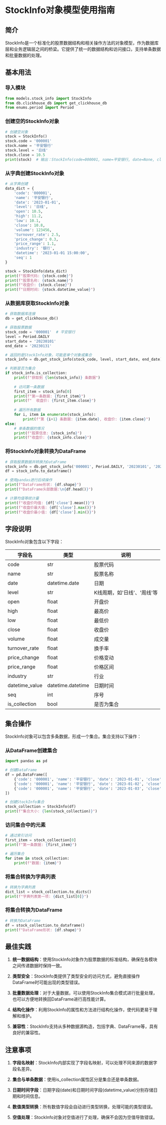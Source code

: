 # StockInfo对象模型使用指南

## 简介

StockInfo是一个标准化的股票数据结构和相关操作方法的对象模型，作为数据库层和业务逻辑层之间的桥梁。它提供了统一的数据结构和访问接口，支持单条数据和批量数据的处理。

## 基本用法

### 导入模块

```python
from models.stock_info import StockInfo
from db.clickhouse_db import get_clickhouse_db
from enums.period import Period
```

### 创建空的StockInfo对象

```python
# 创建空对象
stock = StockInfo()
stock.code = '000001'
stock.name = '平安银行'
stock.level = '日线'
stock.close = 10.5
print(stock)  # 输出：StockInfo(code=000001, name=平安银行, date=None, close=10.5)
```

### 从字典创建StockInfo对象

```python
# 从字典创建
data_dict = {
    'code': '000001',
    'name': '平安银行',
    'date': '2023-01-01',
    'level': '日线',
    'open': 10.5,
    'high': 11.2,
    'low': 10.1,
    'close': 10.8,
    'volume': 123456,
    'turnover_rate': 2.5,
    'price_change': 0.3,
    'price_range': 1.1,
    'industry': '银行',
    'datetime': '2023-01-01 15:00:00',
    'seq': 1
}

stock = StockInfo(data_dict)
print(f"股票代码: {stock.code}")
print(f"股票名称: {stock.name}")
print(f"收盘价: {stock.close}")
print(f"日期时间: {stock.datetime_value}")
```

### 从数据库获取StockInfo对象

```python
# 获取数据库连接
db = get_clickhouse_db()

# 获取股票数据
stock_code = '000001'  # 平安银行
level = Period.DAILY
start_date = '20230101'
end_date = '20230131'

# 返回的是StockInfo对象，可能是单个对象或集合
stock_info = db.get_stock_info(stock_code, level, start_date, end_date)

# 判断是否为集合
if stock_info.is_collection:
    print(f"获取到 {len(stock_info)} 条数据")
    
    # 访问第一条数据
    first_item = stock_info[0]
    print(f"第一条数据: {first_item}")
    print(f"  收盘价: {first_item.close}")
    
    # 遍历所有数据
    for i, item in enumerate(stock_info):
        print(f"第 {i+1} 条数据: {item.date}, 收盘价: {item.close}")
else:
    # 单条数据的情况
    print(f"股票信息: {stock_info}")
    print(f"收盘价: {stock_info.close}")
```

### 将StockInfo对象转换为DataFrame

```python
# 获取股票数据并转换为DataFrame
stock_info = db.get_stock_info('000001', Period.DAILY, '20230101', '20230131')
df = stock_info.to_dataframe()

# 使用pandas进行后续操作
print(f"DataFrame形状: {df.shape}")
print(f"DataFrame头部数据:\n{df.head()}")

# 计算均值等统计量
print(f"收盘价均值: {df['close'].mean()}")
print(f"收盘价最大值: {df['close'].max()}")
print(f"收盘价最小值: {df['close'].min()}")
```

## 字段说明

StockInfo对象包含以下字段：

| 字段名 | 类型 | 说明 |
| ----- | ----- | ----- |
| code | str | 股票代码 |
| name | str | 股票名称 |
| date | datetime.date | 日期 |
| level | str | K线周期，如'日线'、'周线'等 |
| open | float | 开盘价 |
| high | float | 最高价 |
| low | float | 最低价 |
| close | float | 收盘价 |
| volume | float | 成交量 |
| turnover_rate | float | 换手率 |
| price_change | float | 价格变动 |
| price_range | float | 价格区间 |
| industry | str | 行业 |
| datetime_value | datetime.datetime | 日期时间 |
| seq | int | 序号 |
| is_collection | bool | 是否为集合 |

## 集合操作

StockInfo对象可以包含多条数据，形成一个集合。集合支持以下操作：

### 从DataFrame创建集合

```python
import pandas as pd

# 创建DataFrame
df = pd.DataFrame([
    {'code': '000001', 'name': '平安银行', 'date': '2023-01-01', 'close': 10.5},
    {'code': '000001', 'name': '平安银行', 'date': '2023-01-02', 'close': 10.8},
    {'code': '000001', 'name': '平安银行', 'date': '2023-01-03', 'close': 11.0}
])

# 创建StockInfo集合
stock_collection = StockInfo(df)
print(f"集合大小: {len(stock_collection)}")
```

### 访问集合中的元素

```python
# 通过索引访问
first_item = stock_collection[0]
print(f"第一条数据: {first_item}")

# 遍历集合
for item in stock_collection:
    print(f"数据: {item}")
```

### 将集合转换为字典列表

```python
# 转换为字典列表
dict_list = stock_collection.to_dicts()
print(f"字典列表第一项: {dict_list[0]}")
```

### 将集合转换为DataFrame

```python
# 转换为DataFrame
df = stock_collection.to_dataframe()
print(f"DataFrame形状: {df.shape}")
```

## 最佳实践

1. **统一数据结构**：使用StockInfo对象作为股票数据的标准结构，确保在各模块之间传递数据时保持一致。

2. **类型安全**：StockInfo类提供了类型安全的访问方式，避免直接操作DataFrame时可能出现的类型错误。

3. **批量数据处理**：对于大量数据，可以使用StockInfo集合模式进行批量处理，也可以方便地转换回DataFrame进行高性能计算。

4. **结构化操作**：利用StockInfo的属性和方法进行结构化操作，使代码更易于理解和维护。

5. **兼容性**：StockInfo支持从多种数据源构造，包括字典、DataFrame等，具有良好的兼容性。

## 注意事项

1. **字段名映射**：StockInfo内部实现了字段名映射，可以处理不同来源的数据字段名差异。

2. **集合与单条数据**：使用is_collection属性区分是集合还是单条数据。

3. **日期时间字段**：日期字段(date)和日期时间字段(datetime_value)分别存储日期和时间信息。

4. **数值类型转换**：所有数值字段会自动进行类型转换，处理可能的类型错误。

5. **空值处理**：StockInfo对象对空值进行了处理，确保不会因为空值导致错误。 